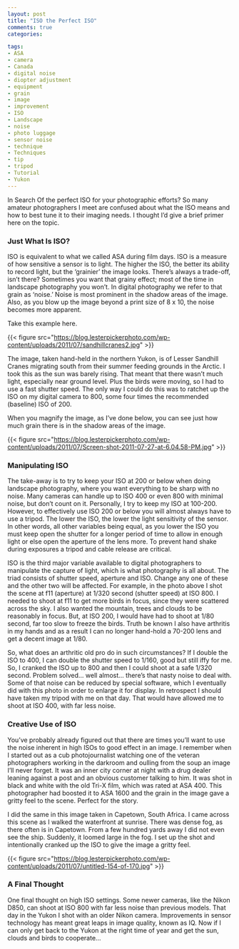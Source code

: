 ```yaml
---
layout: post
title: "ISO the Perfect ISO"
comments: true
categories:

tags:
- ASA
- camera
- Canada
- digital noise
- diopter adjustment
- equipment
- grain
- image
- improvement
- ISO
- Landscape
- noise
- photo luggage
- sensor noise
- technique
- Techniques
- tip
- tripod
- Tutorial
- Yukon
---
```

In Search Of the perfect ISO for your photographic efforts? So many amateur photographers I meet are confused about what the ISO means and how to best tune it to their imaging needs. I thought I’d give a brief primer here on the topic.

<h3>Just What Is ISO?</h3>
ISO is equivalent to what we called ASA during film days. ISO is a measure of how sensitive a sensor is to light. The higher the ISO, the better its ability to record light, but the ‘grainier’ the image looks. There’s always a trade-off, isn’t there? Sometimes you want that grainy effect; most of the time in landscape photography you won’t. In digital photography we refer to that grain as ‘noise.’ Noise is most prominent in the shadow areas of the image. Also, as you blow up the image beyond a print size of 8 x 10, the noise becomes more apparent.

Take this example here.

{{< figure src="https://blog.lesterpickerphoto.com/wp-content/uploads/2011/07/sandhillcranes2.jpg" >}}

The image, taken hand-held in the northern Yukon, is of Lesser Sandhill Cranes migrating south from their summer feeding grounds in the Arctic. I took this as the sun was barely rising. That meant that there wasn’t much light, especially near ground level. Plus the birds were moving, so I had to use a fast shutter speed. The only way I could do this was to ratchet up the ISO on my digital camera to 800, some four times the recommended (baseline) ISO of 200.

When you magnify the image, as I’ve done below, you can see just how much grain there is in the shadow areas of the image.

{{< figure src="https://blog.lesterpickerphoto.com/wp-content/uploads/2011/07/Screen-shot-2011-07-27-at-6.04.58-PM.jpg" >}}

<h3>Manipulating ISO</h3>
The take-away is to try to keep your ISO at 200 or below when doing landscape photography, where you want everything to be sharp with no noise. Many cameras can handle up to ISO 400 or even 800 with minimal noise, but don’t count on it. Personally, I try to keep my ISO at 100-200. However, to effectively use ISO 200 or below you will almost always have to use a tripod. The lower the ISO, the lower the light sensitivity of the sensor. In other words, all other variables being equal, as you lower the ISO you must keep open the shutter for a longer period of time to allow in enough light or else open the aperture of the lens more. To prevent hand shake during exposures a tripod and cable release are critical.

ISO is the third major variable available to digital photographers to manipulate the capture of light, which is what photography is all about. The triad consists of shutter speed, aperture and ISO. Change any one of these and the other two will be affected. For example, in the photo above I shot the scene at f11 (aperture) at 1/320 second (shutter speed) at ISO 800. I needed to shoot at f11 to get more birds in focus, since they were scattered across the sky. I also wanted the mountain, trees and clouds to be reasonably in focus. But, at ISO 200, I would have had to shoot at 1/80 second, far too slow to freeze the birds. Truth be known I also have arthritis in my hands and as a result I can no longer hand-hold a 70-200 lens and get a decent image at 1/80.

So, what does an arthritic old pro do in such circumstances? If I double the ISO to 400, I can double the shutter speed to 1/160, good but still iffy for me. So, I cranked the ISO up to 800 and then I could shoot at a safe 1/320 second. Problem solved… well almost… there’s that nasty noise to deal with. Some of that noise can be reduced by special software, which I eventually did with this photo in order to enlarge it for display. In retrospect I should have taken my tripod with me on that day. That would have allowed me to shoot at ISO 400, with far less noise.

<h3>Creative Use of ISO</h3>
You’ve probably already figured out that there are times you’ll want to use the noise inherent in high ISOs to good effect in an image. I remember when I started out as a cub photojournalist watching one of the veteran photographers working in the darkroom and oulling from the soup an image I’ll never forget. It was an inner city corner at night with a drug dealer leaning against a post and an obvious customer talking to him. It was shot in black and white with the old Tri-X film, which was rated at ASA 400. This photographer had boosted it to ASA 1600 and the grain in the image gave a gritty feel to the scene. Perfect for the story.

I did the same in this image taken in Capetown, South Africa. I came across this scene as I walked the waterfront at sunrise. There was dense fog, as there often is in Capetown. From a few hundred yards away I did not even see the ship. Suddenly, it loomed large in the fog. I set up the shot and intentionally cranked up the ISO to give the image a gritty feel.

{{< figure src="https://blog.lesterpickerphoto.com/wp-content/uploads/2011/07/untitled-154-of-170.jpg" >}}

<h3>A Final Thought</h3>
One final thought on high ISO settings. Some newer cameras, like the Nikon D850, can shoot at ISO 800 with far less noise than previous models. That day in the Yukon I shot with an older Nikon camera. Improvements in sensor technology has meant great leaps in image quality, known as IQ. Now if I can only get back to the Yukon at the right time of year and get the sun, clouds and birds to cooperate…